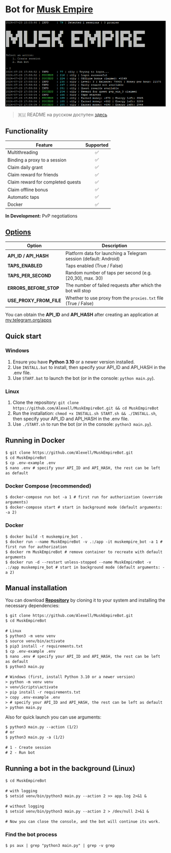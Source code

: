 # Bot for [Musk Empire](https://alexell.ru/cc/musk)

![img1](.github/images/demo.png)

> 🇷🇺 README на русском доступен [здесь](README-RU.md)

## Functionality
| Feature                                                        | Supported  |
|----------------------------------------------------------------|:----------:|
| Multithreading                                                 |     ✅     |
| Binding a proxy to a session                                   |     ✅     |
| Claim daily grant                                              |     ✅     |
| Claim reward for friends                                       |     ✅     |
| Claim reward for completed quests                              |     ✅     |
| Claim offline bonus                                            |     ✅     |
| Automatic taps                                                 |     ✅     |
| Docker                                                         |     ✅     |

**In Development:** PvP negotiations

## [Options](https://github.com/Alexell/MuskEmpireBot/blob/main/.env-example)
| Option                  | Description                                                                |
|-------------------------|----------------------------------------------------------------------------|
| **API_ID / API_HASH**   | Platform data for launching a Telegram session (default: Android)          |
| **TAPS_ENABLED**        | Taps enabled (True / False)                                                |
| **TAPS_PER_SECOND**     | Random number of taps per second (e.g. [20,30], max. 30)                   |
| **ERRORS_BEFORE_STOP**  | The number of failed requests after which the bot will stop                |
| **USE_PROXY_FROM_FILE** | Whether to use proxy from the `proxies.txt` file (True / False)            |

You can obtain the **API_ID** and **API_HASH** after creating an application at [my.telegram.org/apps](https://my.telegram.org/apps)

## Quick start
### Windows
1. Ensure you have **Python 3.10** or a newer version installed.
2. Use `INSTALL.bat` to install, then specify your API_ID and API_HASH in the .env file.
3. Use `START.bat` to launch the bot (or in the console: `python main.py`).

### Linux
1. Clone the repository: `git clone https://github.com/Alexell/MuskEmpireBot.git && cd MuskEmpireBot`
2. Run the installation: `chmod +x INSTALL.sh START.sh && ./INSTALL.sh`, then specify your API_ID and API_HASH in the .env file.
3. Use `./START.sh` to run the bot (or in the console: `python3 main.py`).

## Running in Docker
```
$ git clone https://github.com/Alexell/MuskEmpireBot.git
$ cd MuskEmpireBot
$ cp .env-example .env
$ nano .env # specify your API_ID and API_HASH, the rest can be left as default
```
### Docker Compose (recommended)
```
$ docker-compose run bot -a 1 # first run for authorization (override arguments)
$ docker-compose start # start in background mode (default arguments: -a 2)
```
### Docker
```
$ docker build -t muskempire_bot .
$ docker run --name MuskEmpireBot -v .:/app -it muskempire_bot -a 1 # first run for authorization
$ docker rm MuskEmpireBot # remove container to recreate with default arguments
$ docker run -d --restart unless-stopped --name MuskEmpireBot -v .:/app muskempire_bot # start in background mode (default arguments: -a 2)
```

## Manual installation
You can download [**Repository**](https://github.com/Alexell/MuskEmpireBot) by cloning it to your system and installing the necessary dependencies:
```
$ git clone https://github.com/Alexell/MuskEmpireBot.git
$ cd MuskEmpireBot

# Linux
$ python3 -m venv venv
$ source venv/bin/activate
$ pip3 install -r requirements.txt
$ cp .env-example .env
$ nano .env # specify your API_ID and API_HASH, the rest can be left as default
$ python3 main.py

# Windows (first, install Python 3.10 or a newer version)
> python -m venv venv
> venv\Scripts\activate
> pip install -r requirements.txt
> copy .env-example .env
> # specify your API_ID and API_HASH, the rest can be left as default
> python main.py
```

Also for quick launch you can use arguments:
```
$ python3 main.py --action (1/2)
# or
$ python3 main.py -a (1/2)

# 1 - Create session
# 2 - Run bot
```

## Running a bot in the background (Linux)
```
$ cd MuskEmpireBot

# with logging
$ setsid venv/bin/python3 main.py --action 2 >> app.log 2>&1 &

# without logging
$ setsid venv/bin/python3 main.py --action 2 > /dev/null 2>&1 &

# Now you can close the console, and the bot will continue its work.
```

### Find the bot process
```
$ ps aux | grep "python3 main.py" | grep -v grep
```
